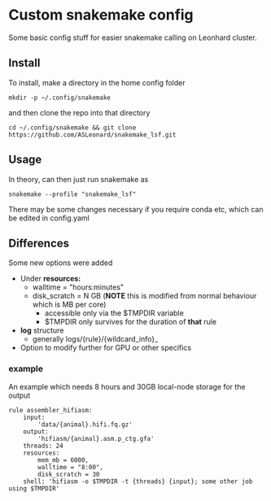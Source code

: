 # Custom snakemake config

Some basic config stuff for easier snakemake calling on Leonhard cluster.

## Install
To install, make a directory in the home config folder
```
mkdir -p ~/.config/snakemake
```
and then clone the repo into that directory
```
cd ~/.config/snakemake && git clone https://github.com/ASLeonard/snakemake_lsf.git
```

## Usage
In theory, can then just run snakemake as 
```
snakemake --profile "snakemake_lsf"
```
There may be some changes necessary if you require conda etc, which can be edited in config.yaml

## Differences
Some new options were added
- Under **resources:**
  - walltime = "hours:minutes"
  - disk_scratch = N GB (**NOTE** this is modified from normal behaviour which is MB per core)
    - accessible only via the $TMPDIR variable 
    - $TMPDIR only survives for the duration of **that** rule
- **log** structure
  - generally logs/{rule}/{wildcard_info}\_<current-time>
- Option to modify further for GPU or other specifics

### example
An example which needs 8 hours and 30GB local-node storage for the output
```
rule assembler_hifiasm:
    input:
        'data/{animal}.hifi.fq.gz'
    output:
        'hifiasm/{animal}.asm.p_ctg.gfa'
    threads: 24
    resources:
        mem_mb = 6000,
        walltime = "8:00",
        disk_scratch = 30
    shell: 'hifiasm -o $TMPDIR -t {threads} {input}; some other job using $TMPDIR'
```
